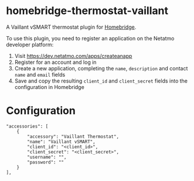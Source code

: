 # homebridge-thermostat-vaillant

A Vaillant vSMART thermostat plugin for [Homebridge](https://homebridge.io).

To use this plugin, you need to register an application on the Netatmo developer platform:

1. Visit https://dev.netatmo.com/apps/createanapp
2. Register for an account and log in
3. Create a new application, completing the `name`, `description` and contact `name` and `email` fields
4. Save and copy the resulting `client_id` and `client_secret` fields into the configuration in Homebridge

# Configuration

```
"accessories": [
    {
        "accessory": "Vaillant Thermostat",
        "name": "Vaillant vSMART",
        "client_id": "<client_id>",
        "client_secret": "<client_secret>",
        "username": "",
        "password": ""
    }
],
```
